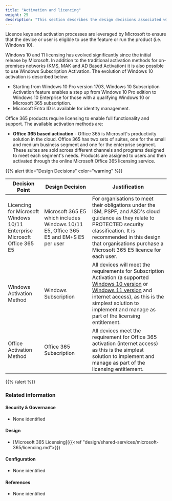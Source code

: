 ```yaml
---
title: "Activation and licencing"
weight: 25
description: "This section describes the design decisions associated with activation and licencing of Windows 10 and 11 endpoints configured according to guidance in ASD's Blueprint for Secure Cloud."
---
```


Licence keys and activation processes are leveraged by Microsoft to ensure that the device or user is eligible to use the feature or run the product (i.e. Windows 10).

Windows 10 and 11 licensing has evolved significantly since the initial release by Microsoft. In addition to the traditional activation methods for on-premises networks (KMS, MAK and AD Based Activation) it is also possible to use Windows Subscription Activation. The evolution of Windows 10 activation is described below:

* Starting from Windows 10 Pro version 1703, Windows 10 Subscription Activation feature enables a step up from Windows 10 Pro edition to Windows 10 Enterprise for those with a qualifying Windows 10 or Microsoft 365 subscription.
* Microsoft Entra ID is available for identity management.

Office 365 products require licensing to enable full functionality and support. The available activation methods are:

* **Office 365 based activation** - Office 365 is Microsoft's productivity solution in the cloud. Office 365 has two sets of suites, one for the small and medium business segment and one for the enterprise segment. These suites are sold across different channels and programs designed to meet each segment's needs. Products are assigned to users and then activated through the online Microsoft Office 365 licensing service.

{{% alert title="Design Decisions" color="warning" %}}

| Decision Point                                                               | Design Decision                                                                      | Justification                                                                                                                                                                                                                                                                                                                                                                                                           |
|------------------------------------------------------------------------------|--------------------------------------------------------------------------------------|-------------------------------------------------------------------------------------------------------------------------------------------------------------------------------------------------------------------------------------------------------------------------------------------------------------------------------------------------------------------------------------------------------------------------|
| Licencing for Microsoft Windows 10/11 Enterprise <br>Microsoft Office 365 E5 | Microsoft 365 E5 which includes Windows 10/11 E5, Office 365 E5 and EM+S E5 per user | For organisations to meet their obligations under the ISM, PSPF, and ASD's cloud guidance as they relate to PROTECTED security classification. It is recommended in this design that organisations purchase a Microsoft 365 E5 licence for each user.                                                                                                                                                                              |
| Windows Activation Method                                                    | Windows Subscription                                                                 | All devices will meet the requirements for Subscription Activation (a supported [Windows 10 version](https://learn.microsoft.com/windows/release-health/release-information) or [Windows 11 version](https://learn.microsoft.com/windows/release-health/windows11-release-information) and internet access), as this is the simplest solution to implement and manage as part of the licensing entitlement. |
| Office Activation Method                                                     | Office 365 Subscription                                                              | All devices meet the requirement for Office 365 activation (internet access) as this is the simplest solution to implement and manage as part of the licensing entitlement.                                                                                                                                                                                                                                             |

{{% /alert %}}

### Related information

#### Security & Governance

* None identified

#### Design

* [Microsoft 365 Licensing]({{<ref "design/shared-services/microsoft-365/licencing.md">}})

#### Configuration

* None identified

#### References

* None identified